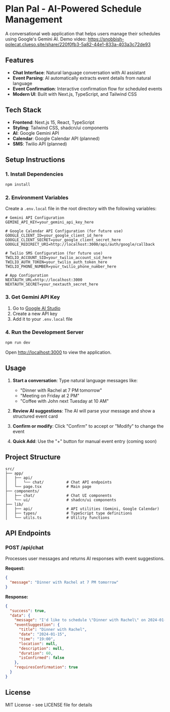 # Plan Pal - AI-Powered Schedule Management

A conversational web application that helps users manage their schedules using Google's Gemini AI.
Demo video: https://snobbish-polecat.clueso.site/share/220f0fb3-5a82-44e1-833a-403a3c72de93

## Features

- **Chat Interface**: Natural language conversation with AI assistant
- **Event Parsing**: AI automatically extracts event details from natural language
- **Event Confirmation**: Interactive confirmation flow for scheduled events
- **Modern UI**: Built with Next.js, TypeScript, and Tailwind CSS

## Tech Stack

- **Frontend**: Next.js 15, React, TypeScript
- **Styling**: Tailwind CSS, shadcn/ui components
- **AI**: Google Gemini API
- **Calendar**: Google Calendar API (planned)
- **SMS**: Twilio API (planned)

## Setup Instructions

### 1. Install Dependencies

```bash
npm install
```

### 2. Environment Variables

Create a `.env.local` file in the root directory with the following variables:

```env
# Gemini API Configuration
GEMINI_API_KEY=your_gemini_api_key_here

# Google Calendar API Configuration (for future use)
GOOGLE_CLIENT_ID=your_google_client_id_here
GOOGLE_CLIENT_SECRET=your_google_client_secret_here
GOOGLE_REDIRECT_URI=http://localhost:3000/api/auth/google/callback

# Twilio SMS Configuration (for future use)
TWILIO_ACCOUNT_SID=your_twilio_account_sid_here
TWILIO_AUTH_TOKEN=your_twilio_auth_token_here
TWILIO_PHONE_NUMBER=your_twilio_phone_number_here

# App Configuration
NEXTAUTH_URL=http://localhost:3000
NEXTAUTH_SECRET=your_nextauth_secret_here
```

### 3. Get Gemini API Key

1. Go to [Google AI Studio](https://makersuite.google.com/app/apikey)
2. Create a new API key
3. Add it to your `.env.local` file

### 4. Run the Development Server

```bash
npm run dev
```

Open [http://localhost:3000](http://localhost:3000) to view the application.

## Usage

1. **Start a conversation**: Type natural language messages like:
   - "Dinner with Rachel at 7 PM tomorrow"
   - "Meeting on Friday at 2 PM"
   - "Coffee with John next Tuesday at 10 AM"

2. **Review AI suggestions**: The AI will parse your message and show a structured event card

3. **Confirm or modify**: Click "Confirm" to accept or "Modify" to change the event

4. **Quick Add**: Use the "+" button for manual event entry (coming soon)

## Project Structure

```
src/
├── app/
│   ├── api/
│   │   └── chat/          # Chat API endpoints
│   └── page.tsx           # Main page
├── components/
│   ├── chat/              # Chat UI components
│   └── ui/                # shadcn/ui components
├── lib/
│   ├── api/               # API utilities (Gemini, Google Calendar)
│   ├── types/             # TypeScript type definitions
│   └── utils.ts           # Utility functions
```

## API Endpoints

### POST /api/chat

Processes user messages and returns AI responses with event suggestions.

**Request:**
```json
{
  "message": "Dinner with Rachel at 7 PM tomorrow"
}
```

**Response:**
```json
{
  "success": true,
  "data": {
    "message": "I'd like to schedule \"Dinner with Rachel\" on 2024-01-15 at 19:00. Does this look correct?",
    "eventSuggestion": {
      "title": "Dinner with Rachel",
      "date": "2024-01-15",
      "time": "19:00",
      "location": null,
      "description": null,
      "duration": 60,
      "isConfirmed": false
    },
    "requiresConfirmation": true
  }
}
```
## License

MIT License - see LICENSE file for details
